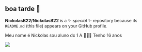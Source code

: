 ## boa tarde 👋


**NickolasB22/NickolasB22** is a ✨ _special_ ✨ repository because its `README.md` (this file) appears on your GitHub profile.


Meu nome é Nickolas sou aluno do 1 A
🥇🇧🇷
Tenho 16 anos
  
![](https://media1.tenor.com/m/wrJgo6cItioAAAAC/lewandowski-barcelona.gif)
